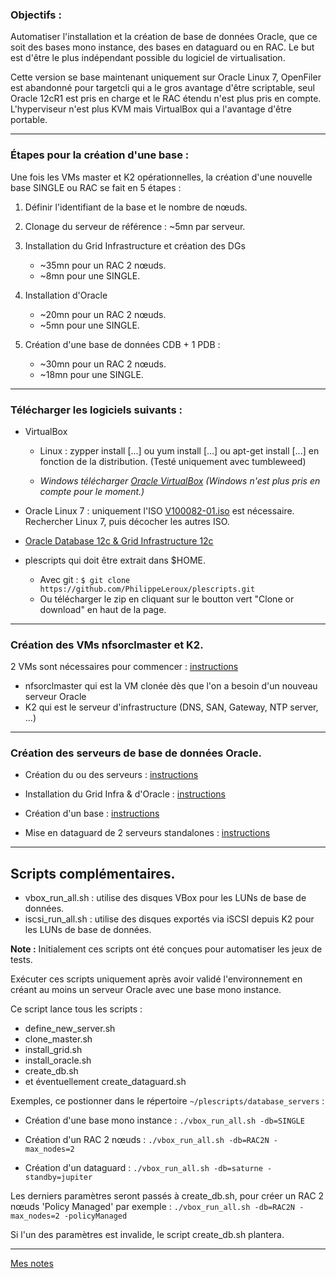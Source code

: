 ### Objectifs :

Automatiser l'installation et la création de base de données Oracle, que ce soit
des bases mono instance, des bases en dataguard ou en RAC.
Le but est d'être le plus indépendant possible du logiciel de virtualisation.

Cette version se base maintenant uniquement sur Oracle Linux 7, OpenFiler est
abandonné pour targetcli qui a le gros avantage d'être scriptable, seul Oracle 12cR1
est pris en charge et le RAC étendu n'est plus pris en compte.
L'hyperviseur n'est plus KVM mais VirtualBox qui a l'avantage d'être portable.

--------------------------------------------------------------------------------

### Étapes pour la création d'une base :

Une fois les VMs master et K2 opérationnelles, la création d'une nouvelle base
SINGLE ou RAC se fait en 5 étapes :

1. Définir l'identifiant de la base et le nombre de nœuds.

2. Clonage du serveur de référence : ~5mn par serveur.

3. Installation du Grid Infrastructure et création des DGs

	* ~35mn pour un RAC 2 nœuds.
	* ~8mn pour une SINGLE.

4. Installation d'Oracle

	* ~20mn pour un RAC 2 nœuds.
	* ~5mn pour une SINGLE.


5. Création d'une base de données CDB + 1 PDB :

	* ~30mn pour un RAC 2 nœuds.
	* ~18mn pour une SINGLE.

--------------------------------------------------------------------------------
### Télécharger les logiciels suivants :

* VirtualBox
  * Linux : zypper install [...] ou yum install [...] ou apt-get install [...] en fonction de la distribution.
	(Testé uniquement avec tumbleweed)

  * _Windows télécharger [Oracle VirtualBox](https://www.virtualbox.org/wiki/Downloads) (Windows n'est plus pris en compte pour le moment.)_

* Oracle Linux 7 : uniquement l'ISO [V100082-01.iso](https://edelivery.oracle.com/osdc/faces/SearchSoftware) est nécessaire. Rechercher Linux 7, puis décocher les autres ISO.

* [Oracle Database 12c & Grid Infrastructure 12c](http://www.oracle.com/technetwork/database/enterprise-edition/downloads/database12c-linux-download-2240591.html)

* plescripts qui doit être extrait dans $HOME.
	* Avec git : `$ git clone https://github.com/PhilippeLeroux/plescripts.git`
	* Ou télécharger le zip en cliquant sur le boutton vert "Clone or download" en haut de la page.

--------------------------------------------------------------------------------

### Création des VMs nfsorclmaster et K2.
2 VMs sont nécessaires pour commencer : [instructions](https://github.com/PhilippeLeroux/plescripts/wiki/Création-des-VMs-orclmaster-et-K2)
 - nfsorclmaster qui est la VM clonée dès que l'on a besoin d'un nouveau serveur Oracle
 - K2 qui est le serveur d'infrastructure (DNS, SAN, Gateway, NTP server, ...)

--------------------------------------------------------------------------------

### Création des serveurs de base de données Oracle.

* Création du ou des serveurs : [instructions](https://github.com/PhilippeLeroux/plescripts/blob/master/database_servers/CREATE_SERVERS.md)

* Installation du Grid Infra & d'Oracle : [instructions](https://github.com/PhilippeLeroux/plescripts/blob/master/database_servers/INSTALL_GRID_ORCL.md)

* Création d'un base : [instructions](https://github.com/PhilippeLeroux/plescripts/tree/master/db/README.md)

* Mise en dataguard de 2 serveurs standalones : [instructions](https://github.com/PhilippeLeroux/plescripts/blob/master/db/stby/README.md)

--------------------------------------------------------------------------------

##	Scripts complémentaires.

 * vbox_run_all.sh : utilise des disques VBox pour les LUNs de base de données.
 * iscsi_run_all.sh : utilise des disques exportés via iSCSI depuis K2 pour les LUNs de base de données.

**Note :** Initialement ces scripts ont été conçues pour automatiser les jeux de tests.

Exécuter ces scripts uniquement après avoir validé l'environnement en créant au moins
un serveur Oracle avec une base mono instance.

Ce script lance tous les scripts :
 - define_new_server.sh
 - clone_master.sh
 - install_grid.sh
 - install_oracle.sh
 - create_db.sh
 - et éventuellement create_dataguard.sh

Exemples, ce postionner dans le répertoire `~/plescripts/database_servers` :
 - Création d'une base mono instance : `./vbox_run_all.sh -db=SINGLE`

 - Création d'un RAC 2 nœuds : `./vbox_run_all.sh -db=RAC2N -max_nodes=2`

 - Création d'un dataguard : `./vbox_run_all.sh -db=saturne -standby=jupiter`

Les derniers paramètres seront passés à create_db.sh, pour créer un RAC 2 nœuds 'Policy Managed' par exemple : `./vbox_run_all.sh -db=RAC2N -max_nodes=2 -policyManaged`

Si l'un des paramètres est invalide, le script create_db.sh plantera.

--------------------------------------------------------------------------------
[Mes notes](https://github.com/PhilippeLeroux/plescripts/wiki)
